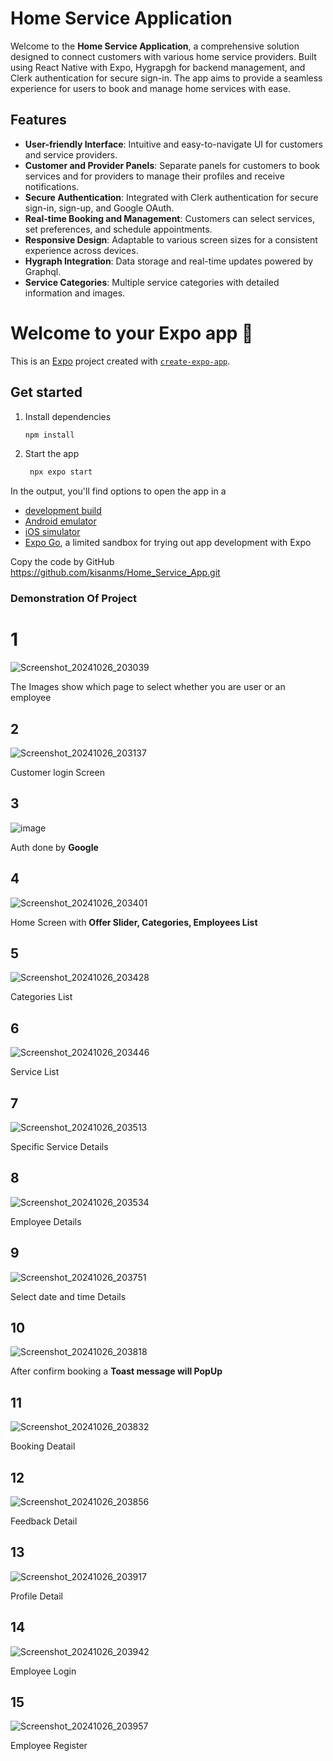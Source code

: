 # Home Service Application

Welcome to the **Home Service Application**, a comprehensive solution designed to connect customers with various home service providers. Built using React Native with Expo, Hygrapgh for backend management, and Clerk authentication for secure sign-in. The app aims to provide a seamless experience for users to book and manage home services with ease.

## Features

- **User-friendly Interface**: Intuitive and easy-to-navigate UI for customers and service providers.
- **Customer and Provider Panels**: Separate panels for customers to book services and for providers to manage their profiles and receive notifications.
- **Secure Authentication**: Integrated with Clerk authentication for secure sign-in, sign-up, and Google OAuth.
- **Real-time Booking and Management**: Customers can select services, set preferences, and schedule appointments.
- **Responsive Design**: Adaptable to various screen sizes for a consistent experience across devices.
- **Hygraph Integration**: Data storage and real-time updates powered by Graphql.
- **Service Categories**: Multiple service categories with detailed information and images.

# Welcome to your Expo app 👋

This is an [Expo](https://expo.dev) project created with [`create-expo-app`](https://www.npmjs.com/package/create-expo-app).

## Get started

1. Install dependencies

   ```bash
   npm install
   ```

2. Start the app

   ```bash
    npx expo start
   ```

In the output, you'll find options to open the app in a

- [development build](https://docs.expo.dev/develop/development-builds/introduction/)
- [Android emulator](https://docs.expo.dev/workflow/android-studio-emulator/)
- [iOS simulator](https://docs.expo.dev/workflow/ios-simulator/)
- [Expo Go](https://expo.dev/go), a limited sandbox for trying out app development with Expo


Copy the code by GitHub
https://github.com/kisanms/Home_Service_App.git



<h3>Demonstration Of Project</h3>
<h1>1</h1>

![Screenshot_20241026_203039](https://github.com/user-attachments/assets/15496770-84aa-446b-9c00-8363681225ff)
<p>The Images show which page to select whether you are user or an employee</p>

<h2>2</h2>

![Screenshot_20241026_203137](https://github.com/user-attachments/assets/e95ad838-bb84-45cd-9e23-a73b8987a976)

<p>Customer login Screen</p>

<h2>3</h2>

![image](https://github.com/user-attachments/assets/dbfbf901-feb8-472d-aba0-40bef1bfc5ea)

<p>Auth done by <strong>Google</strong></p>
<h2>4</h2>

![Screenshot_20241026_203401](https://github.com/user-attachments/assets/326337f3-1c41-4925-a295-b5716f7346f6)


<p>Home Screen with <strong>Offer Slider, Categories, Employees List</strong></p>
<h2>5</h2>

![Screenshot_20241026_203428](https://github.com/user-attachments/assets/73bf3b80-c5c3-45cf-972b-181dab79a3b4)

<p>Categories List</p>
<h2>6</h2>

![Screenshot_20241026_203446](https://github.com/user-attachments/assets/bff131da-506f-4b3d-b3b8-798427ba73e2)


<p>Service List</p>
<h2>7</h2>

![Screenshot_20241026_203513](https://github.com/user-attachments/assets/2fc6b32f-9daa-4530-aad5-1ae95f2fb5e7)



<p>Specific Service Details</p>
<h2>8</h2>

![Screenshot_20241026_203534](https://github.com/user-attachments/assets/02c50f0f-304b-4005-86d5-c8c13082a4bd)




<p> Employee Details</p>
<h2>9</h2>

![Screenshot_20241026_203751](https://github.com/user-attachments/assets/1332ff01-22c0-40d8-ab88-42268b3fcfff)





<p> Select date and time Details</p>
<h2>10</h2>

![Screenshot_20241026_203818](https://github.com/user-attachments/assets/efad58c4-131f-4a52-b7ac-ab4d64ea4ba5)






<p>After confirm booking a <strong>Toast message will PopUp</strong></p>
<h2>11</h2>

![Screenshot_20241026_203832](https://github.com/user-attachments/assets/dc66dc83-0359-444e-a249-94ed42fe1761)







<p>Booking Deatail</p>
<h2>12</h2>

![Screenshot_20241026_203856](https://github.com/user-attachments/assets/e058cac4-34cb-4eed-be73-876aa7f0d761)








<p>Feedback Detail</p>
<h2>13</h2>

![Screenshot_20241026_203917](https://github.com/user-attachments/assets/333dfbc3-c577-4984-8849-882f23eb78aa)








<p>Profile Detail</p>
<h2>14</h2>

![Screenshot_20241026_203942](https://github.com/user-attachments/assets/59174307-13f2-44fc-a24c-381638fd5e53)









<p>Employee Login</p>
<h2>15</h2>

![Screenshot_20241026_203957](https://github.com/user-attachments/assets/49ea41a4-3583-439c-aa33-83ea2833ec12)







<p>Employee Register</p>




